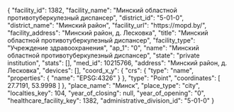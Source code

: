 {
    "facility_id": 1382,
    "facility_name": "Минский областной противотуберкулезный диспансер",
    "district_id": "5-01-0",
    "district_name": "Минский район",
    "facility_url": "https:\/\/mopd.by\/",
    "facility_address": "Минский район, д. Лесковка",
    "title": "Минский областной противотуберкулезный диспансер",
    "facility_type": "Учреждение здравоохранения",
    "ap_1": "0",
    "name": "Минский областной противотуберкулезный диспансер",
    "state": "private institution",
    "stats": [],
    "med_id": 10215766,
    "address": "Минский район, д. Лесковка",
    "devices": [],
    "coord_x_y": {
        "crs": {
            "type": "name",
            "properties": {
                "name": "EPSG:4326"
            }
        },
        "type": "Point",
        "coordinates": [
            27.7191,
            53.9998
        ]
    },
    "place_name": "Минск",
    "place_type": "city",
    "localties_key": 104,
    "year_of_closing": null,
    "year_of_opening": "0",
    "healthcare_facility_key": 1382,
    "administrative_division_id": "5-01-0"
}